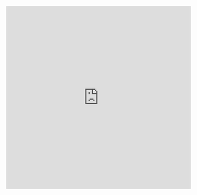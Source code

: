 <div class="card" style="max-width: 640px;">

<iframe width="100%" height="500" frameborder="0"
  src="https://observablehq.com/embed/f777e930c0aec7f8@224?cell=*&api_key=6184202a35d346d61eae2298a5663b7b87d01d0c"></iframe>
  

</div>

